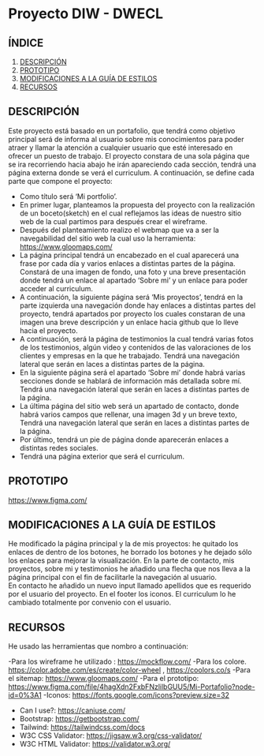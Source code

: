 # Proyecto DIW - DWECL

## ÍNDICE   
1. [DESCRIPCIÓN](#id1)
2. [PROTOTIPO](#id2)
3. [MODIFICACIONES A LA GUÍA DE ESTILOS](#id3)
4. [RECURSOS](#id4)

## DESCRIPCIÓN<a name="id1"></a>
Este proyecto está basado en un portafolio, que tendrá como objetivo principal será de informa al usuario sobre mis conocimientos para poder atraer y llamar la atención a cualquier usuario que esté interesado en ofrecer un puesto de trabajo.
El proyecto constara de una sola página que se ira recorriendo hacia abajo he irán apareciendo cada sección, tendrá una página externa donde se verá el curriculum.
A continuación, se define cada parte que compone el proyecto:
-	Como título será ‘Mi portfolio’.
-	En primer lugar, planteamos la propuesta del proyecto con la realización de un boceto(sketch) en el cual reflejamos las ideas de nuestro sitio web de la cual partimos para después crear el wireframe.
-	Después del planteamiento realizo el webmap que va a ser la navegabilidad del sitio web la cual uso la herramienta: https://www.gloomaps.com/
-	La página principal tendrá un encabezado en el cual aparecerá una frase por cada día y varios enlaces a distintas partes de la página. 
Constará de una imagen de fondo, una foto y una breve presentación donde tendrá un enlace al apartado ‘Sobre mi’ y un enlace para poder acceder al curriculum.
-	A continuación, la siguiente página será ‘Mis proyectos’, tendrá en la parte izquierda una navegación donde hay enlaces a distintas partes del proyecto, tendrá apartados por proyecto los cuales constaran de una imagen una breve descripción y un enlace hacia github que lo lleve hacia el proyecto.
-	A continuación, será la página de testimonios la cual tendrá varias fotos de los testimonios, algún video y contenidos de las valoraciones de los clientes y empresas en la que he trabajado.
Tendrá una navegación lateral que serán en laces a distintas partes de la página.
-	En la siguiente página será el apartado ‘Sobre mi’ donde habrá varias secciones donde se hablará de información más detallada sobre mí.
Tendrá una navegación lateral que serán en laces a distintas partes de la página.
-	La última página del sitio web será un apartado de contacto, donde habrá varios campos que rellenar, una imagen 3d y un breve texto, Tendrá una navegación lateral que serán en laces a distintas partes de la página.
-	Por último, tendrá un pie de página donde aparecerán enlaces a distintas redes sociales.
-	Tendrá una página exterior que será el curriculum.




## PROTOTIPO<a name="id2"></a>
 https://www.figma.com/

## MODIFICACIONES A LA GUÍA DE ESTILOS<a name="id3"></a>
He modificado la página principal y la de mis proyectos: he quitado los enlaces de dentro de los botones, he borrado los botones y he dejado sólo los enlaces para mejorar la visualización. 
En la parte de contacto, mis proyectos, sobre mi y testimonios he añadido una flecha que nos lleva a la página principal con el fin de facilitarle la navegación al usuario.  
En contacto he añadido un nuevo input llamado apellidos que es requerido por el usuario del proyecto.
En el footer los iconos.
El curriculum lo he cambiado totalmente por convenio con el usuario.

## RECURSOS<a name="id4"></a>
He usado las herramientas que nombro a continuación:

-Para los wireframe he utilizado : https://mockflow.com/
-Para los colore. https://color.adobe.com/es/create/color-wheel ,  https://coolors.co/s
-Para el sitemap: https://www.gloomaps.com/
-Para el prototipo: https://www.figma.com/file/4hagXdn2FxbFNzlilbGUU5/Mi-Portafolio?node-id=0%3A1
-Iconos: https://fonts.google.com/icons?preview.size=32	


- Can I use?: https://caniuse.com/
- Bootstrap: https://getbootstrap.com/
- Tailwind: https://tailwindcss.com/docs
- W3C CSS Validator: https://jigsaw.w3.org/css-validator/
- W3C HTML Validator: https://validator.w3.org/
